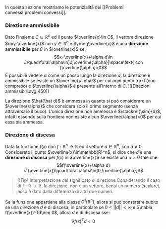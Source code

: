 In questa sezione mostriamo le potenzialità dei [[Problemi convessi|problemi convessi]].

### Direzione ammissibile
Dato l'insieme $C\subseteq \mathbb{R}^n$ ed il punto $\overline{x}\in C$, il vettore direzione $d=y-\overline{x}$ con $y\in\mathbb{R}^n$ e $y\neq\overline{x}$ è una **direzione ammissibile** per $C$ in $\overline{x}$ se:
$$x=\overline{x}+\alpha d\in C\quad\forall\alpha\in]0,\overline{\alpha}]\space\text{ con }\overline{\alpha}>0$$
È possibile vedere $\alpha$ come un passo lungo la direzione $d$, la direzione è ammissibile se esiste un $\overline{\alpha}$ per cui ogni punto tra $0$ (non compreso) e $\overline{\alpha}$ è presente all'interno di $C$.
![[Direzioni ammissibili.svg|450]]

La direzione $\hat{\hat d}$ è ammessa in quanto si può considerare un $\overline{\alpha}$ che considera solo il primo segmento (senza attraversare il buco).
L'unica direzione non ammessa è $\stackrel{\sim}{d}$, infatti essendo sulla frontiera non esiste alcun $\overline{\alpha}>0$ per cui essa sia ammessa.

### Direzione di discesa
Data la funzione $f(x)$ con $f:\mathbb{R}^n\to\mathbb{R}$ ed il vettore $d\in\mathbb{R}^n$, con $d\neq 0$.
Considerato il punto $\overline{x}\in\mathbb{R}^n$, si dice che $d$ è una **direzione di discesa** per $f(x)$ in $\overline{x}$ se esiste una $\alpha>0$ tale che:
$$f(\overline{x}+\alpha d)<f(\overline{x})\quad\forall\alpha\in]0,\overline{\alpha}]$$


>[!Tip] Interpretazione del significato di direzione
>Considerando il caso di $f:\mathbb{R}\to\mathbb{R}$, la direzione, non è un vettore, bensì un numero (scalare), esso è dato dalla differenza di altri due numeri.

Se la funzione appartiene alla classe $C^1(\mathbb{R}^n)$, allora si può constatare subito se una direzione $d$ è di discesa, in particolare se $0<||d||<\infty$ e $\nabla f(\overline{x})^Td\neq 0$, allora $d$ è di discesa sse:
$$\nabla f(x)^Td<0$$

